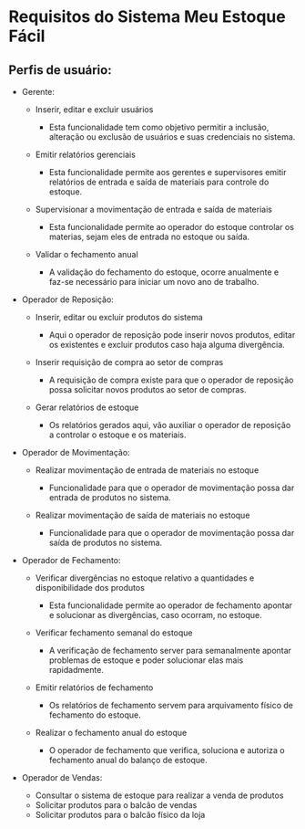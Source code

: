 # Requisitos do Sistema Meu Estoque Fácil

## Perfis de usuário:
  * Gerente:
      * Inserir, editar e excluir usuários
         * Esta funcionalidade tem como objetivo permitir a inclusão, alteração ou exclusão de usuários e suas credenciais no sistema.
         
      * Emitir relatórios gerenciais
         * Esta funcionalidade permite aos gerentes e supervisores emitir relatórios de entrada e saída de materiais para controle do estoque.
           
      * Supervisionar a movimentação de entrada e saída de materiais
         * Esta funcionalidade permite ao operador do estoque controlar os materias, sejam eles de entrada no estoque ou saída.
           
      * Validar o fechamento anual
         * A validação do fechamento do estoque, ocorre anualmente e faz-se necessário para iniciar um novo ano de trabalho.

  * Operador de Reposição: 
      * Inserir, editar ou excluir produtos do sistema
         * Aqui o operador de reposição pode inserir novos produtos, editar os existentes e excluir produtos caso haja alguma divergência.
         
      * Inserir requisição de compra ao setor de compras
         * A requisição de compra existe para que o operador de reposição possa solicitar novos produtos ao setor de compras.
           
      * Gerar relatórios de estoque
         * Os relatórios gerados aqui, vão auxiliar o operador de reposição a controlar o estoque e os materiais.
     

  * Operador de Movimentação:
      * Realizar movimentação de entrada de materiais no estoque
         * Funcionalidade para que o operador de movimentação possa dar entrada de produtos no sistema.
           
      * Realizar movimentação de saída de materiais no estoque
         * Funcionalidade para que o operador de movimentação possa dar saída de produtos no sistema.
           
  * Operador de Fechamento:
      * Verificar divergências no estoque relativo a quantidades e disponibilidade dos produtos
         * Esta funcionalidade permite ao operador de fechamento apontar e solucionar as divergências, caso ocorram, no estoque.
           
      * Verificar fechamento semanal do estoque
         * A verificação de fechamento server para semanalmente apontar problemas de estoque e poder solucionar elas mais rapidadmente.
           
      * Emitir relatórios de fechamento
         * Os relatórios de fechamento servem para arquivamento físico de fechamento do estoque.
           
      * Realizar o fechamento anual do estoque
         * O operador de fechamento que verifica, soluciona e autoriza o fechamento anual do balanço de estoque.

  * Operador de Vendas:
      * Consultar o sistema de estoque para realizar a venda de produtos
      * Solicitar produtos para o balcão de vendas
      * Solicitar produtos para o balcão físico da loja
